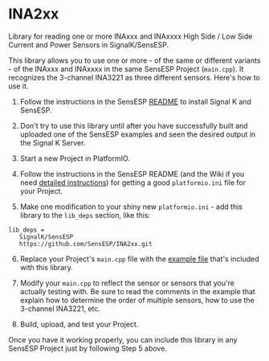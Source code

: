 # INA2xx
Library for reading one or more INAxxx and INAxxxx High Side / Low Side Current and Power Sensors in SignalK/SensESP.

This library allows you to use one or more - of the same or different variants - of the INAxxx and INAxxxx in the same
SensESP Project (`main.cpp`). It recognizes the 3-channel INA3221 as three different sensors. Here's how to use it.

1. Follow the instructions in the SensESP [README](https://github.com/SignalK/SensESP#sensesp) to install Signal K
and SensESP.

2. Don't try to use this library until after you have successfully built and uploaded one of the SensESP examples
and seen the desired output in the Signal K Server.

3. Start a new Project in PlatformIO.

4. Follow the instructions in the SensESP README (and the Wiki if you need [detailed instructions](https://github.com/SignalK/SensESP/wiki/SensESP-Overview-and-Programming-Details#getting-a-good-platformioini-file)) for getting a good `platformio.ini` file for
your Project.

5. Make one modification to your shiny new `platformio.ini` - add this library to the `lib_deps` section, like this:
```
lib_deps =
   SignalK/SensESP
   https://github.com/SensESP/INA2xx.git
```

6. Replace your Project's `main.cpp` file with the [example file](https://github.com/SensESP/INA2xx/blob/main/examples/main.cpp) that's included with this library.

7. Modify your `main.cpp` to reflect the sensor or sensors that you're actually testing with. Be sure
to read the comments in the example that explain how to determine the order of multiple sensors, how to use the 3-channel
INA3221, etc.

8. Build, upload, and test your Project.

Once you have it working properly, you can include this library in any SensESP Project just by following Step 5 above.


